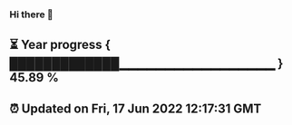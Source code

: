 ### Hi there 👋
⏳ Year progress { █████████████▁▁▁▁▁▁▁▁▁▁▁▁▁▁▁▁▁ } 45.89 %
---
⏰ Updated on Fri, 17 Jun 2022 12:17:31 GMT
---
